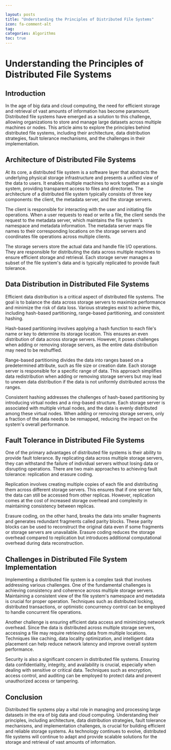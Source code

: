 ```yaml
---

layout: posts
title: "Understanding the Principles of Distributed File Systems"
icon: fa-comment-alt
tag: 
categories: Algorithms
toc: true
---
```




# Understanding the Principles of Distributed File Systems

## Introduction

In the age of big data and cloud computing, the need for efficient storage and retrieval of vast amounts of information has become paramount. Distributed file systems have emerged as a solution to this challenge, allowing organizations to store and manage large datasets across multiple machines or nodes. This article aims to explore the principles behind distributed file systems, including their architecture, data distribution strategies, fault tolerance mechanisms, and the challenges in their implementation.

## Architecture of Distributed File Systems

At its core, a distributed file system is a software layer that abstracts the underlying physical storage infrastructure and presents a unified view of the data to users. It enables multiple machines to work together as a single system, providing transparent access to files and directories. The architecture of a distributed file system typically consists of three key components: the client, the metadata server, and the storage servers.

The client is responsible for interacting with the user and initiating file operations. When a user requests to read or write a file, the client sends the request to the metadata server, which maintains the file system's namespace and metadata information. The metadata server maps file names to their corresponding locations on the storage servers and coordinates file operations across multiple clients.

The storage servers store the actual data and handle file I/O operations. They are responsible for distributing the data across multiple machines to ensure efficient storage and retrieval. Each storage server manages a subset of the file system's data and is typically replicated to provide fault tolerance.

## Data Distribution in Distributed File Systems

Efficient data distribution is a critical aspect of distributed file systems. The goal is to balance the data across storage servers to maximize performance and minimize the risk of data loss. Various strategies exist to achieve this, including hash-based partitioning, range-based partitioning, and consistent hashing.

Hash-based partitioning involves applying a hash function to each file's name or key to determine its storage location. This ensures an even distribution of data across storage servers. However, it poses challenges when adding or removing storage servers, as the entire data distribution may need to be reshuffled.

Range-based partitioning divides the data into ranges based on a predetermined attribute, such as file size or creation date. Each storage server is responsible for a specific range of data. This approach simplifies data redistribution when adding or removing storage servers but may lead to uneven data distribution if the data is not uniformly distributed across the ranges.

Consistent hashing addresses the challenges of hash-based partitioning by introducing virtual nodes and a ring-based structure. Each storage server is associated with multiple virtual nodes, and the data is evenly distributed among these virtual nodes. When adding or removing storage servers, only a fraction of the data needs to be remapped, reducing the impact on the system's overall performance.

## Fault Tolerance in Distributed File Systems

One of the primary advantages of distributed file systems is their ability to provide fault tolerance. By replicating data across multiple storage servers, they can withstand the failure of individual servers without losing data or disrupting operations. There are two main approaches to achieving fault tolerance: replication and erasure coding.

Replication involves creating multiple copies of each file and distributing them across different storage servers. This ensures that if one server fails, the data can still be accessed from other replicas. However, replication comes at the cost of increased storage overhead and complexity in maintaining consistency between replicas.

Erasure coding, on the other hand, breaks the data into smaller fragments and generates redundant fragments called parity blocks. These parity blocks can be used to reconstruct the original data even if some fragments or storage servers are unavailable. Erasure coding reduces the storage overhead compared to replication but introduces additional computational overhead during data reconstruction.

## Challenges in Distributed File System Implementation

Implementing a distributed file system is a complex task that involves addressing various challenges. One of the fundamental challenges is achieving consistency and coherence across multiple storage servers. Maintaining a consistent view of the file system's namespace and metadata is crucial for proper operation. Techniques such as distributed locking, distributed transactions, or optimistic concurrency control can be employed to handle concurrent file operations.

Another challenge is ensuring efficient data access and minimizing network overhead. Since the data is distributed across multiple storage servers, accessing a file may require retrieving data from multiple locations. Techniques like caching, data locality optimization, and intelligent data placement can help reduce network latency and improve overall system performance.

Security is also a significant concern in distributed file systems. Ensuring data confidentiality, integrity, and availability is crucial, especially when dealing with sensitive or critical data. Techniques such as encryption, access control, and auditing can be employed to protect data and prevent unauthorized access or tampering.

## Conclusion

Distributed file systems play a vital role in managing and processing large datasets in the era of big data and cloud computing. Understanding their principles, including architecture, data distribution strategies, fault tolerance mechanisms, and implementation challenges, is crucial for building efficient and reliable storage systems. As technology continues to evolve, distributed file systems will continue to adapt and provide scalable solutions for the storage and retrieval of vast amounts of information.